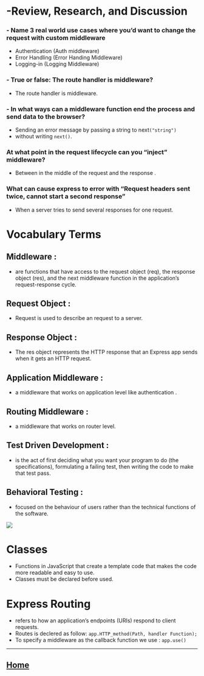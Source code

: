 # -Review, Research, and Discussion
### - Name 3 real world use cases where you’d want to change the request with custom middleware
- Authentication (Auth middleware)
- Error Handling (Error Handing Middleware)
- Logging-in (Logging Middleware)

### - True or false: The route handler is middleware?

* The route handler is middleware.
### - In what ways can a middleware function end the process and send data to the browser?
* Sending an error message by passing a string to next`("string")`
* without writing `next()`. 
### At what point in the request lifecycle can you “inject” middleware?
* Between in the middle of the request and the response .
### What can cause express to error with “Request headers sent twice, cannot start a second response”
* When a server tries to send several responses for one request.
# Vocabulary Terms
## Middleware :
* are functions that have access to the request object (req), the response object (res), and the next middleware function in the application’s request-response cycle. 
## Request Object :
* Request is used to describe an request to a server.
## Response Object :
* The res object represents the HTTP response that an Express app sends when it gets an HTTP request.
## Application Middleware :
* a middleware that works on application level like authentication .
## Routing Middleware :
* a middleware that works on router level.
## Test Driven Development :
* is the act of first deciding what you want your program to do (the specifications), formulating a failing test, then writing the code to make that test pass. 
## Behavioral Testing :
* focused on the behaviour of users rather than the technical functions of the software.
<img src ="https://blog.testlodge.com/wp-content/uploads/2018/04/tdd_v_bdd_cycle-1024x538.png">

# Classes
* Functions in JavaScript that create a template code that makes the code more readable and easy to use.
 * Classes must be declared before used.
# Express Routing
* refers to how an application’s endpoints (URIs) respond to client requests.
* Routes is declered as follow:
`app.HTTP_method(Path, handler Function);`
* To specify a middleware as the callback function we use :
`app.use()`
*****************************************************************

## [ Home ](https://reem-alqurm.github.io/ReadingNotes/)